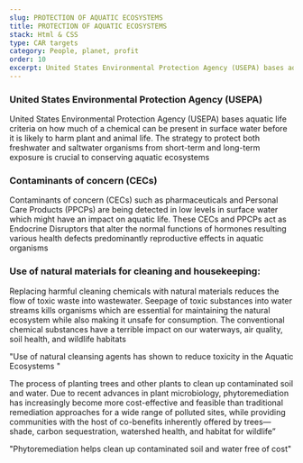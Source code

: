 ```yaml
---
slug: PROTECTION OF AQUATIC ECOSYSTEMS
title: PROTECTION OF AQUATIC ECOSYSTEMS 
stack: Html & CSS
type: CAR targets
category: People, planet, profit
order: 10
excerpt: United States Environmental Protection Agency (USEPA) bases aquatic life criteria on how much of a chemical can be present in surface water before it is likely to harm plant and animal life. The strategy to protect both freshwater and saltwater organisms from short-term and long-term exposure is crucial to conserving aquatic ecosystems.
---
```


### United States Environmental Protection Agency (USEPA)

United States Environmental Protection Agency (USEPA) bases aquatic life criteria on how much of a chemical can be present in surface water before it is likely to harm plant and animal life. The strategy to protect both freshwater and saltwater organisms from short-term and long-term exposure is crucial to conserving aquatic ecosystems

### Contaminants of concern (CECs)

Contaminants of concern (CECs) such as pharmaceuticals and Personal Care Products (PPCPs) are being detected in low levels in surface water which might have an impact on aquatic life. These CECs and PPCPs act as Endocrine Disruptors that alter the normal functions of hormones resulting various health defects predominantly reproductive effects in aquatic organisms

### Use of natural materials for cleaning and housekeeping:

Replacing harmful cleaning chemicals with natural materials reduces the flow of toxic waste into wastewater. Seepage of toxic substances into water streams kills organisms which are essential for maintaining the natural ecosystem while also making it unsafe for consumption. The conventional chemical substances have a terrible impact on our waterways, air quality, soil health, and wildlife habitats

<quote>"Use of natural cleansing agents has shown to reduce toxicity in the Aquatic Ecosystems "</quote>

The process of planting trees and other plants to clean up contaminated soil and water. Due to recent advances in plant microbiology, phytoremediation has increasingly become more cost-effective and feasible than traditional remediation approaches for a wide range of polluted sites, while providing communities with the host of co-benefits inherently offered by trees—shade, carbon sequestration, watershed health, and habitat for wildlife”

<quote>"Phytoremediation helps clean up contaminated soil and water free of cost"</quote>